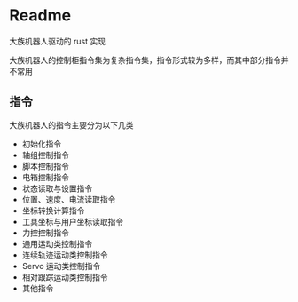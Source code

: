 # Readme

大族机器人驱动的 rust 实现

大族机器人的控制柜指令集为复杂指令集，指令形式较为多样，而其中部分指令并不常用

## 指令

大族机器人的指令主要分为以下几类

- 初始化指令
- 轴组控制指令
- 脚本控制指令
- 电箱控制指令
- 状态读取与设置指令
- 位置、速度、电流读取指令
- 坐标转换计算指令
- 工具坐标与用户坐标读取指令
- 力控控制指令
- 通用运动类控制指令
- 连续轨迹运动类控制指令
- Servo 运动类控制指令
- 相对跟踪运动类控制指令
- 其他指令
